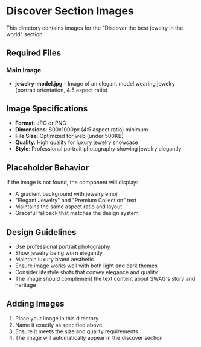 # Discover Section Images

This directory contains images for the "Discover the best jewelry in the world" section.

## Required Files

### Main Image
- **jewelry-model.jpg** - Image of an elegant model wearing jewelry (portrait orientation, 4:5 aspect ratio)

## Image Specifications

- **Format**: JPG or PNG
- **Dimensions**: 800x1000px (4:5 aspect ratio) minimum
- **File Size**: Optimized for web (under 500KB)
- **Quality**: High quality for luxury jewelry showcase
- **Style**: Professional portrait photography showing jewelry elegantly

## Placeholder Behavior

If the image is not found, the component will display:
- A gradient background with jewelry emoji
- "Elegant Jewelry" and "Premium Collection" text
- Maintains the same aspect ratio and layout
- Graceful fallback that matches the design system

## Design Guidelines

- Use professional portrait photography
- Show jewelry being worn elegantly
- Maintain luxury brand aesthetic
- Ensure image works well with both light and dark themes
- Consider lifestyle shots that convey elegance and quality
- The image should complement the text content about SWAG's story and heritage

## Adding Images

1. Place your image in this directory
2. Name it exactly as specified above
3. Ensure it meets the size and quality requirements
4. The image will automatically appear in the discover section
